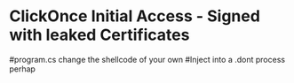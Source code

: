 # ClickOnce Initial Access - Signed with leaked Certificates
#program.cs change the shellcode of your own 
#Inject into a .dont process perhap 

